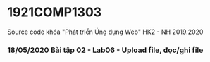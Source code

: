 # 1921COMP1303
Source code khóa "Phát triển Ứng dụng Web" HK2 - NH 2019.2020

### 18/05/2020 Bài tập 02 - Lab06 - Upload file, đọc/ghi file